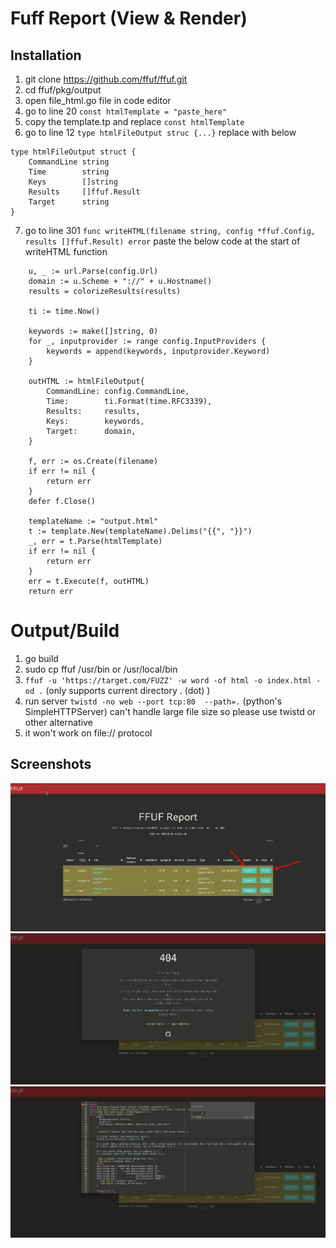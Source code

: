 # Fuff Report (View & Render)

## Installation
1. git clone https://github.com/ffuf/ffuf.git
2. cd ffuf/pkg/output
3. open file_html.go file in code editor
4. go to line 20 ```const htmlTemplate = "paste_here"```
5. copy the template.tp and replace ```const htmlTemplate```
6. go to line 12 ```type htmlFileOutput struc {...}``` replace with below
```
type htmlFileOutput struct {
	CommandLine string
	Time        string
	Keys        []string
	Results     []ffuf.Result
	Target      string
}
```
7. go to line 301  ``` func writeHTML(filename string, config *ffuf.Config, results []ffuf.Result) error ``` paste the below code at the start of writeHTML function
```
	u, _ := url.Parse(config.Url)
	domain := u.Scheme + "://" + u.Hostname()
	results = colorizeResults(results)

	ti := time.Now()

	keywords := make([]string, 0)
	for _, inputprovider := range config.InputProviders {
		keywords = append(keywords, inputprovider.Keyword)
	}

	outHTML := htmlFileOutput{
		CommandLine: config.CommandLine,
		Time:        ti.Format(time.RFC3339),
		Results:     results,
		Keys:        keywords,
		Target:      domain,
	}

	f, err := os.Create(filename)
	if err != nil {
		return err
	}
	defer f.Close()

	templateName := "output.html"
	t := template.New(templateName).Delims("{{", "}}")
	_, err = t.Parse(htmlTemplate)
	if err != nil {
		return err
	}
	err = t.Execute(f, outHTML)
	return err
```

# Output/Build
1. go build
2. sudo cp ffuf /usr/bin or /usr/local/bin
3. ```ffuf -u 'https://target.com/FUZZ' -w word -of html -o index.html -od .``` (only supports current directory . (dot) )
4. run server ```twistd -no web --port tcp:80  --path=.``` (python's SimpleHTTPServer) can't handle large file size so please use twistd or other alternative
6. it won't work on file:// protocol





## Screenshots

![alt text](https://raw.githubusercontent.com/d0rksh/ffuf_report/main/ffuf_1.png)
![alt text](https://raw.githubusercontent.com/d0rksh/ffuf_report/main/ffuf_2.png)
![alt text](https://raw.githubusercontent.com/d0rksh/ffuf_report/main/fuff_3.png)

